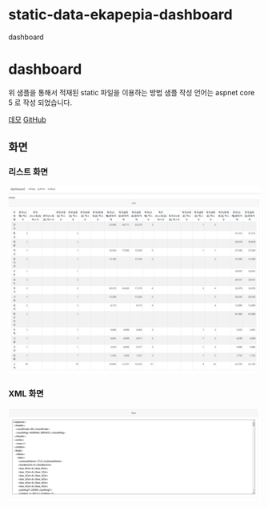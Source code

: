 # static-data-ekapepia-dashboard
dashboard

# dashboard

위 샘플을 통해서 적재된 static 파일을 이용하는 방법 샘플
작성 언어는 aspnet core 5 로 작성 되었습니다.

[데모](https://static-data-ekapepia-dashboard.hh.gl)
[GitHub](https://github.com/data-go-kr/static-data-ekapepia-dashboard)

## 화면

### 리스트 화면
![리스트 화면](/Images/capture01.png)

### XML 화면
![XML 화면](/Images/capture02.png)
